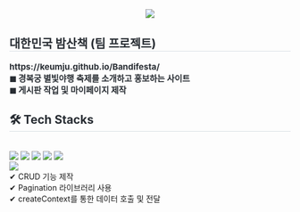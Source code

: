 <div align= "center">
    <img src="https://capsule-render.vercel.app/api?type=soft&color=050819&height=180&text=대한민국%20밤산책%20🎇&animation=&fontColor=ffffff&fontSize=50" />
    </div>
    <div style="text-align: left;"> 
    <h2 style="border-bottom: 1px solid #d8dee4; color: #282d33;"> 대한민국 밤산책 (팀 프로젝트) </h2>  
    <div style="font-weight: 700; font-size: 15px; text-align: left; color: #282d33;">https://keumju.github.io/Bandifesta/</li></li>
      <br/>◼ 경복궁 별빛야행 축제를 소개하고 홍보하는 사이트</li>
      <br/>◼ 게시판 작업 및 마이페이지 제작</li> </div> 
    </div>
    <div style="text-align: left;">
    <h2 style="border-bottom: 1px solid #d8dee4; color: #282d33;"> 🛠️ Tech Stacks </h2> <br> 
    <div style="margin: ; text-align: left;" "text-align: left;"> <img src="https://img.shields.io/badge/HTML5-E34F26?style=for-the-badge&logo=HTML5&logoColor=white">
          <img src="https://img.shields.io/badge/CSS3-1572B6?style=for-the-badge&logo=CSS3&logoColor=white">
          <img src="https://img.shields.io/badge/React-61DAFB?style=for-the-badge&logo=React&logoColor=white">
          <img src="https://img.shields.io/badge/MySQL-4479A1?style=for-the-badge&logo=MySQL&logoColor=white">
          <img src="https://img.shields.io/badge/Node.js-339933?style=for-the-badge&logo=Node.js&logoColor=white">
          <br/><img src="https://img.shields.io/badge/Figma-F24E1E?style=for-the-badge&logo=Figma&logoColor=white">
          <br/>✔ CRUD 기능 제작
          <br/>✔ Pagination 라이브러리 사용
          <br/>✔ createContext를 통한 데이터 호출 및 전달
          </div>
    </div>
    <div style="text-align: left;"> 
